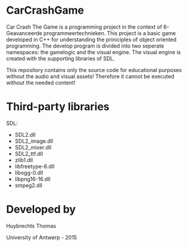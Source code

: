 # CarCrashGame

Car Crash The Game is a programming project in the context of 6-Geavanceerde programmeertechnieken. This
project is a basic game developed in C++ for understanding the priniciples of object oriented programming.
The develop program is divided into two seperate namespaces: the gamelogic and the visual engine. The
visual engine is created with the supporting libraries of SDL.

This repository contains only the source code for educational purposes without the audio and visual assets!
Therefore it cannot be executed without the needed content!

# Third-party libraries

SDL:
 - SDL2.dll
 - SDL2_image.dll
 - SDL2_mixer.dll
 - SDL2_ttf.dll
 - zlib1.dll
 - libfreetype-6.dll
 - libogg-0.dll
 - libpng16-16.dll
 - smpeg2.dll

# Developed by

Huybrechts Thomas

University of Antwerp - 2015
